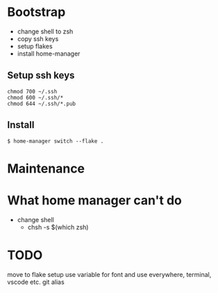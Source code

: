 # Bootstrap

* change shell to zsh
* copy ssh keys
* setup flakes
* install home-manager

## Setup ssh keys

```shell
chmod 700 ~/.ssh
chmod 600 ~/.ssh/*
chmod 644 ~/.ssh/*.pub
```

## Install

`$ home-manager switch --flake .`

# Maintenance


# What home manager can't do

* change shell
  * chsh -s $(which zsh)


# TODO

move to flake setup
use variable for font and use everywhere, terminal, vscode etc.
git alias